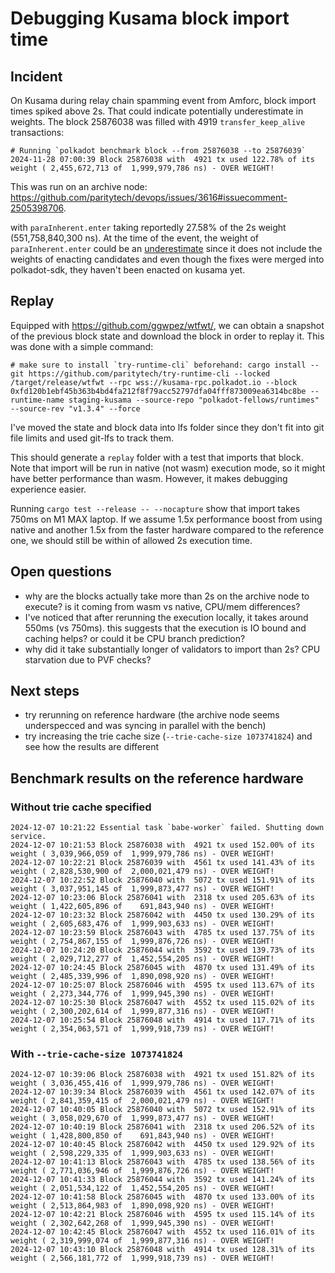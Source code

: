 # Debugging Kusama block import time

## Incident

On Kusama during relay chain spamming event from Amforc, block import times spiked above 2s. That could indicate potentially
underestimate in weights. The block 25876038 was filled with 4919 `transfer_keep_alive` transactions:

```
# Running `polkadot benchmark block --from 25876038 --to 25876039`
2024-11-28 07:00:39 Block 25876038 with  4921 tx used 122.78% of its weight ( 2,455,672,713 of  1,999,979,786 ns) - OVER WEIGHT!
```
This was run on an archive node: https://github.com/paritytech/devops/issues/3616#issuecomment-2505398706.

with `paraInherent.enter` taking reportedly 27.58% of the 2s weight (551,758,840,300 ns). At the time of the event, the weight of
`paraInherent.enter` could be an [underestimate](https://github.com/paritytech/polkadot-sdk/issues/849#issuecomment-2345949574) since
it does not include the weights of enacting candidates and even though the fixes were merged into polkadot-sdk, they haven't been
enacted on kusama yet.

## Replay

Equipped with https://github.com/ggwpez/wtfwt/, we can obtain a snapshot of the previous block state and download the block in order to replay it.
This was done with a simple command:

```
# make sure to install `try-runtime-cli` beforehand: cargo install --git https://github.com/paritytech/try-runtime-cli --locked
/target/release/wtfwt --rpc wss://kusama-rpc.polkadot.io --block 0xfd120b1ebf45b363b4bd4fa212f8f79acc52797dfa04fff873009ea6314bc8be --runtime-name staging-kusama --source-repo "polkadot-fellows/runtimes" --source-rev "v1.3.4" --force
```

I've moved the state and block data into lfs folder since they don't fit into git file limits and used git-lfs to track them.

This should generate a `replay` folder with a test that imports that block. Note that import will be run in native (not wasm) execution mode, so it might have better performance than wasm. However, it makes debugging experience easier.

Running `cargo test --release -- --nocapture` show that import takes 750ms on M1 MAX laptop. If we assume 1.5x performance boost from using native and another 1.5x from the faster hardware compared to the reference one, we should still be within of allowed 2s execution time.

## Open questions

* why are the blocks actually take more than 2s on the archive node to execute? is it coming from wasm vs native, CPU/mem differences?
* I've noticed that after rerunning the execution locally, it takes around 550ms (vs 750ms). this suggests that the execution is IO bound and caching helps? or could it be CPU branch prediction?
* why did it take substantially longer of validators to import than 2s? CPU starvation due to PVF checks?

## Next steps

- try rerunning on reference hardware (the archive node seems underspecced and was syncing in parallel with the bench)
- try increasing the trie cache size (`--trie-cache-size 1073741824`) and see how the results are different

## Benchmark results on the reference hardware

### Without trie cache specified

```
2024-12-07 10:21:22 Essential task `babe-worker` failed. Shutting down service.
2024-12-07 10:21:53 Block 25876038 with  4921 tx used 152.00% of its weight ( 3,039,966,059 of  1,999,979,786 ns) - OVER WEIGHT!
2024-12-07 10:22:21 Block 25876039 with  4561 tx used 141.43% of its weight ( 2,828,530,900 of  2,000,021,479 ns) - OVER WEIGHT!
2024-12-07 10:22:52 Block 25876040 with  5072 tx used 151.91% of its weight ( 3,037,951,145 of  1,999,873,477 ns) - OVER WEIGHT!
2024-12-07 10:23:06 Block 25876041 with  2318 tx used 205.63% of its weight ( 1,422,605,896 of    691,843,940 ns) - OVER WEIGHT!
2024-12-07 10:23:32 Block 25876042 with  4450 tx used 130.29% of its weight ( 2,605,683,476 of  1,999,903,633 ns) - OVER WEIGHT!
2024-12-07 10:23:59 Block 25876043 with  4785 tx used 137.75% of its weight ( 2,754,867,155 of  1,999,876,726 ns) - OVER WEIGHT!
2024-12-07 10:24:20 Block 25876044 with  3592 tx used 139.73% of its weight ( 2,029,712,277 of  1,452,554,205 ns) - OVER WEIGHT!
2024-12-07 10:24:45 Block 25876045 with  4870 tx used 131.49% of its weight ( 2,485,339,996 of  1,890,098,920 ns) - OVER WEIGHT!
2024-12-07 10:25:07 Block 25876046 with  4595 tx used 113.67% of its weight ( 2,273,344,776 of  1,999,945,390 ns) - OVER WEIGHT!
2024-12-07 10:25:30 Block 25876047 with  4552 tx used 115.02% of its weight ( 2,300,202,614 of  1,999,877,316 ns) - OVER WEIGHT!
2024-12-07 10:25:54 Block 25876048 with  4914 tx used 117.71% of its weight ( 2,354,063,571 of  1,999,918,739 ns) - OVER WEIGHT!
```

### With `--trie-cache-size 1073741824`

```
2024-12-07 10:39:06 Block 25876038 with  4921 tx used 151.82% of its weight ( 3,036,455,416 of  1,999,979,786 ns) - OVER WEIGHT!
2024-12-07 10:39:34 Block 25876039 with  4561 tx used 142.07% of its weight ( 2,841,359,415 of  2,000,021,479 ns) - OVER WEIGHT!
2024-12-07 10:40:05 Block 25876040 with  5072 tx used 152.91% of its weight ( 3,058,029,670 of  1,999,873,477 ns) - OVER WEIGHT!
2024-12-07 10:40:19 Block 25876041 with  2318 tx used 206.52% of its weight ( 1,428,800,850 of    691,843,940 ns) - OVER WEIGHT!
2024-12-07 10:40:45 Block 25876042 with  4450 tx used 129.92% of its weight ( 2,598,229,335 of  1,999,903,633 ns) - OVER WEIGHT!
2024-12-07 10:41:13 Block 25876043 with  4785 tx used 138.56% of its weight ( 2,771,036,946 of  1,999,876,726 ns) - OVER WEIGHT!
2024-12-07 10:41:33 Block 25876044 with  3592 tx used 141.24% of its weight ( 2,051,534,122 of  1,452,554,205 ns) - OVER WEIGHT!
2024-12-07 10:41:58 Block 25876045 with  4870 tx used 133.00% of its weight ( 2,513,864,983 of  1,890,098,920 ns) - OVER WEIGHT!
2024-12-07 10:42:21 Block 25876046 with  4595 tx used 115.14% of its weight ( 2,302,642,268 of  1,999,945,390 ns) - OVER WEIGHT!
2024-12-07 10:42:45 Block 25876047 with  4552 tx used 116.01% of its weight ( 2,319,999,074 of  1,999,877,316 ns) - OVER WEIGHT!
2024-12-07 10:43:10 Block 25876048 with  4914 tx used 128.31% of its weight ( 2,566,181,772 of  1,999,918,739 ns) - OVER WEIGHT!
```
